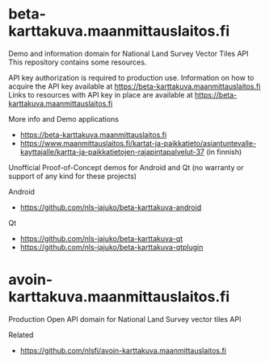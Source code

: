 
# beta-karttakuva.maanmittauslaitos.fi

Demo and information domain for National Land Survey Vector Tiles API
This repository contains some resources.

API key authorization is required to production use.
Information on how to acquire the API key available at <https://beta-karttakuva.maanmittauslaitos.fi> 
Links to resources with API key in place are available at <https://beta-karttakuva.maanmittauslaitos.fi> 

More info and Demo applications 

- <https://beta-karttakuva.maanmittauslaitos.fi>
- <https://www.maanmittauslaitos.fi/kartat-ja-paikkatieto/asiantuntevalle-kayttajalle/kartta-ja-paikkatietojen-rajapintapalvelut-37>  (in finnish)


Unofficial Proof-of-Concept demos for Android and Qt (no warranty or support of any kind for these projects)

Android

- <https://github.com/nls-jajuko/beta-karttakuva-android>

Qt

- <https://github.com/nls-jajuko/beta-karttakuva-qt>
- <https://github.com/nls-jajuko/beta-karttakuva-qtplugin>

# avoin-karttakuva.maanmittauslaitos.fi

Production Open API domain for National Land Survey vector tiles API

Related

- <https://github.com/nlsfi/avoin-karttakuva.maanmittauslaitos.fi>
